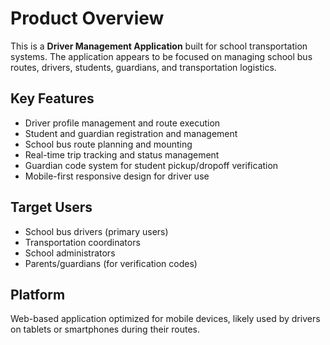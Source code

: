 # Product Overview

This is a **Driver Management Application** built for school transportation systems. The application appears to be focused on managing school bus routes, drivers, students, guardians, and transportation logistics.

## Key Features
- Driver profile management and route execution
- Student and guardian registration and management
- School bus route planning and mounting
- Real-time trip tracking and status management
- Guardian code system for student pickup/dropoff verification
- Mobile-first responsive design for driver use

## Target Users
- School bus drivers (primary users)
- Transportation coordinators
- School administrators
- Parents/guardians (for verification codes)

## Platform
Web-based application optimized for mobile devices, likely used by drivers on tablets or smartphones during their routes.